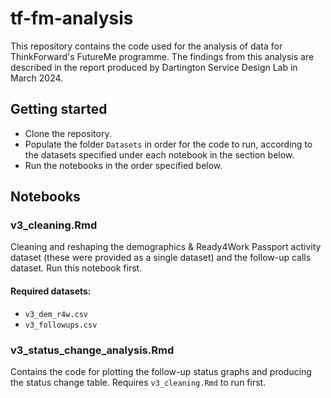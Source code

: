 # tf-fm-analysis
This repository contains the code used for the analysis of data for ThinkForward's FutureMe programme. The findings from this analysis are described in the report produced by Dartington Service Design Lab in March 2024.

## Getting started 
* Clone the repository.
* Populate the folder `Datasets` in order for the code to run, according to the datasets specified under each notebook in the section below.
* Run the notebooks in the order specified below. 

## Notebooks

### v3_cleaning.Rmd 
Cleaning and reshaping the demographics & Ready4Work Passport activity dataset (these were provided as a single dataset) and the follow-up calls dataset. Run this notebook first.

#### Required datasets:
* `v3_dem_r4w.csv`
* `v3_followups.csv`

### v3_status_change_analysis.Rmd
Contains the code for plotting the follow-up status graphs and producing the status change table. Requires `v3_cleaning.Rmd` to run first.
